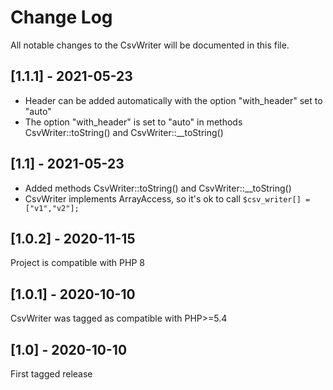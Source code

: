 Change Log
==========

All notable changes to the CsvWriter will be documented in this file.

## [1.1.1] - 2021-05-23

- Header can be added automatically with the option "with_header" set to "auto"
- The option "with_header" is set to "auto" in methods  CsvWriter::toString() and CsvWriter::__toString()

## [1.1] - 2021-05-23

- Added methods CsvWriter::toString() and CsvWriter::__toString()
- CsvWriter implements ArrayAccess, so it's ok to call ```$csv_writer[] = ["v1","v2"];```

## [1.0.2] - 2020-11-15

Project is compatible with PHP 8

## [1.0.1] - 2020-10-10

CsvWriter was tagged as compatible with PHP>=5.4

## [1.0] - 2020-10-10

First tagged release
